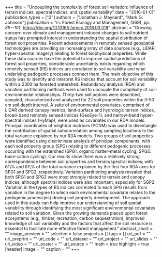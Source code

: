 +++
title = "Uncoupling the complexity of forest soil variation: Influence of terrain indices, spectral indices, and spatial variability"
date = "2016-01-01"
publication_types = ["2"]
authors = ["Jonathan J. Maynard", "Mark G. Johnson"]
publication = "In: Forest Ecology and Management, (369), _pp. 89--101_, https://doi.org/10.1016/j.foreco.2016.03.018"
abstract = "Growing concern over climate and management induced changes to soil nutrient status has prompted interest in understanding the spatial distribution of forest soil properties. Recent advancements in remotely sensed geospatial technologies are providing an increasing array of data sources (e.g., LiDAR, hyper-spectral imagery) relating to forest biophysical properties. While these data sources have the potential to improve spatial predictions of forest soil properties, considerable uncertainty exists regarding which remotely sensed (RS) indices are correlated to soil variability and what underlying pedogenic processes connect them. The main objective of this study was to identify and interpret RS indices that account for soil variability within a 2300 ha forested watershed. Redundancy analysis (RDA) and variation partitioning methods were used to uncouple the complexity of soil-environmental relationships. Thirty-two soil pedons were described, sampled, characterized and analyzed for 22 soil properties within the 0-50 cm soil depth interval. A suite of environmental covariates, comprised of LiDAR derived canopy metrics, land-surface and hydrologic terrain indices, broad-band remotely sensed indices (GeoEye-1), and narrow-band hyper-spectral indices (HyMap), were used as covariates in our RDA models. Principal coordinates of neighbor matrices (PCNM) was used to disentangle the contribution of spatial autocorrelation among sampling locations to the total variance explained by our RDA models. Two groups of soil properties were identified using discriminate analysis of principal components, with each soil property group (SPG) relating to different pedogenic processes occurring with the watershed (SPG1: organic matter-metal cycling; SPG2: base-cation cycling). Our results show there was a relatively strong correspondence between soil properties and terrain/spectral indices; with 61\\% and 81\\% of the total variance explained by the first four RDA axes for SPG1 and SPG2, respectively. Variation partitioning analysis revealed that both SPG1 and SPG2 were most strongly related to terrain and canopy indices; although spectral indices were also important, especially for SGP2. Variation in the types of RS indices correlated to each SPG results from variation in the degree to which each environmental covariate relates to the pedogenic process(es) driving soil property development. The approach used in this study can help improve our understanding of soil spatial variability through identifying the most significant environmental covariates related to soil variation. Given the growing demands placed upon forest ecosystems (e.g., timber, recreation, carbon sequestration), improved knowledge of soil variability and the factors that affect the soil resource is essential to facilitate more effective forest management."
abstract_short = ""
image_preview = ""
selected = false
projects = []
tags = []
url_pdf = ""
url_preprint = ""
url_code = ""
url_dataset = ""
url_project = ""
url_slides = ""
url_video = ""
url_poster = ""
url_source = ""
math = true
highlight = true
[header]
image = ""
caption = ""
+++
